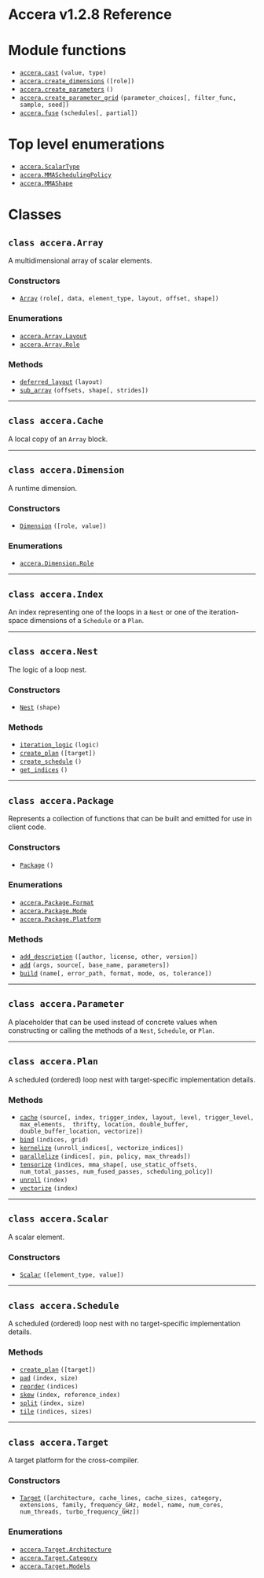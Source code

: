 [//]: # (Project: Accera)
[//]: # (Version: v1.2.8)

# Accera v1.2.8 Reference

# Module functions
* [`accera.cast`](functions/cast.md) `(value, type)`
* [`accera.create_dimensions`](functions/create_dimensions.md) `([role])`
* [`accera.create_parameters`](functions/create_parameters.md) `()`
* [`accera.create_parameter_grid`](functions/create_parameter_grid.md) `(parameter_choices[, filter_func, sample, seed])`
* [`accera.fuse`](functions/fuse.md) `(schedules[, partial])`

# Top level enumerations
* [`accera.ScalarType`](<enumerations/ScalarType.md>)
* [`accera.MMASchedulingPolicy`](<enumerations/MMASchedulingPolicy.md>)
* [`accera.MMAShape`](<enumerations/MMAShape.md>)

# Classes

## `class accera.Array`
A multidimensional array of scalar elements.

### Constructors
* [`Array`](<classes/Array/Array.md>) `(role[, data, element_type, layout, offset, shape])`

### Enumerations
* [`accera.Array.Layout`](<classes/Array/Layout.md>)
* [`accera.Array.Role`](<classes/Array/Role.md>)

### Methods
* [`deferred_layout`](<classes/Array/deferred_layout.md>) `(layout)`
* [`sub_array`](<classes/Array/sub_array.md>) `(offsets, shape[, strides])`

---

## `class accera.Cache`

A local copy of an `Array` block.

---

## `class accera.Dimension`
A runtime dimension.

### Constructors
* [`Dimension`](<classes/Dimension/Dimension.md>) `([role, value])`

### Enumerations
* [`accera.Dimension.Role`](<classes/Dimension/Role.md>)

---

## `class accera.Index`

An index representing one of the loops in a `Nest` or one of the iteration-space dimensions of a `Schedule` or a `Plan`.

---

## `class accera.Nest`

The logic of a loop nest.

### Constructors
* [`Nest`](<classes/Nest/Nest.md>) `(shape)`

### Methods
* [`iteration_logic`](<classes/Nest/iteration_logic.md>) `(logic)`
* [`create_plan`](<classes/Nest/create_plan.md>) `([target])`
* [`create_schedule`](<classes/Nest/create_schedule.md>) `()`
* [`get_indices`](<classes/Nest/get_indices.md>) `()`

---

## `class accera.Package`

Represents a collection of functions that can be built and emitted for use in client code.

### Constructors
* [`Package`](<classes/Package/Package.md>) `()`

### Enumerations
* [`accera.Package.Format`](<classes/Package/Format.md>)
* [`accera.Package.Mode`](<classes/Package/Mode.md>)
* [`accera.Package.Platform`](<classes/Package/Platform.md>)

### Methods
* [`add_description`](<classes/Package/add_description.md>) `([author, license, other, version])`
* [`add`](<classes/Package/add.md>) `(args, source[, base_name, parameters])`
* [`build`](<classes/Package/build.md>) `(name[, error_path, format, mode, os, tolerance])`

---

## `class accera.Parameter`

A placeholder that can be used instead of concrete values when constructing or calling the methods of a `Nest`, `Schedule`, or `Plan`.

---


## `class accera.Plan`
A scheduled (ordered) loop nest with target-specific implementation details.

### Methods
* [`cache`](<classes/Plan/cache.md>) `(source[, index, trigger_index, layout, level, trigger_level, max_elements,  thrifty, location, double_buffer, double_buffer_location, vectorize])`
* [`bind`](<classes/Plan/bind.md>) `(indices, grid)`
* [`kernelize`](<classes/Plan/kernelize.md>) `(unroll_indices[, vectorize_indices])`
* [`parallelize`](<classes/Plan/parallelize.md>) `(indices[, pin, policy, max_threads])`
* [`tensorize`](<classes/Plan/tensorize.md>) `(indices, mma_shape[, use_static_offsets, num_total_passes, num_fused_passes, scheduling_policy])`
* [`unroll`](<classes/Plan/unroll.md>) `(index)`
* [`vectorize`](<classes/Plan/vectorize.md>) `(index)`

---


## `class accera.Scalar`

A scalar element.

### Constructors
* [`Scalar`](<classes/Scalar/Scalar.md>) `([element_type, value])`


---


## `class accera.Schedule`

A scheduled (ordered) loop nest with no target-specific implementation details.

### Methods
* [`create_plan`](<classes/Schedule/create_plan.md>) `([target])`
* [`pad`](<classes/Schedule/pad.md>) `(index, size)`
* [`reorder`](<classes/Schedule/reorder.md>) `(indices)`
* [`skew`](<classes/Schedule/skew.md>) `(index, reference_index)`
* [`split`](<classes/Schedule/split.md>) `(index, size)`
* [`tile`](<classes/Schedule/tile.md>) `(indices, sizes)`

---

## `class accera.Target`

A target platform for the cross-compiler.

### Constructors
* [`Target`](<classes/Target/Target.md>) `([architecture, cache_lines, cache_sizes, category, extensions, family, frequency_GHz, model, name, num_cores, num_threads, turbo_frequency_GHz])`

### Enumerations
* [`accera.Target.Architecture`](<classes/Target/Architecture.md>)
* [`accera.Target.Category`](<classes/Target/Category.md>)
* [`accera.Target.Models`](<classes/Target/Model.md>)

<div style="page-break-after: always;"></div>


